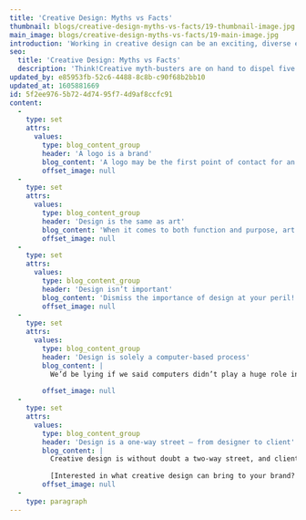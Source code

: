 ```yaml
---
title: 'Creative Design: Myths vs Facts'
thumbnail: blogs/creative-design-myths-vs-facts/19-thumbnail-image.jpg
main_image: blogs/creative-design-myths-vs-facts/19-main-image.jpg
introduction: 'Working in creative design can be an exciting, diverse existence. However, what many outsiders perceive to be the truth about creative design isn’t always the case. But fear not – the Think!Creative myth-busters are on hand to dispel five of the biggest common misconceptions about creative design.'
seo:
  title: 'Creative Design: Myths vs Facts'
  description: 'Think!Creative myth-busters are on hand to dispel five of the biggest common misconceptions about creative design. Get in touch on 01253 297900.'
updated_by: e85953fb-52c6-4488-8c8b-c90f68b2bb10
updated_at: 1605881669
id: 5f2ee976-5b72-4d74-95f7-4d9af8ccfc91
content:
  -
    type: set
    attrs:
      values:
        type: blog_content_group
        header: 'A logo is a brand'
        blog_content: 'A logo may be the first point of contact for an audience, but it certainly does not constitute a brand by itself. Of course, it is there to represent the values and message of your brand, but there’s no substitute for a full, consistent brand identity. Given time, when a strong brand identity is built, a logo may come to be recognised by audiences as a representation of your brand’s values.'
        offset_image: null
  -
    type: set
    attrs:
      values:
        type: blog_content_group
        header: 'Design is the same as art'
        blog_content: 'When it comes to both function and purpose, art and design differ massively. Design is not just about looking good – it’s about establishing a perfect blend of function and form. One of design’s most important aspects is its ability to communicate effectively, going beyond the visuals in order to deliver a message in the best way possible.'
        offset_image: null
  -
    type: set
    attrs:
      values:
        type: blog_content_group
        header: 'Design isn’t important'
        blog_content: 'Dismiss the importance of design at your peril! In a world in which people consume more visual content than ever, design is infinitely important. Good design creates a memorable impression and has impact. It unites, persuades and reaches out to people. Creative design is imperative in terms of communication.'
        offset_image: null
  -
    type: set
    attrs:
      values:
        type: blog_content_group
        header: 'Design is solely a computer-based process'
        blog_content: |
          We’d be lying if we said computers didn’t play a huge role in modern creative design – but one of the most important things to remember about design is that it is a process. Ask a professional designer how their process works, and you can bet that it doesn’t begin with a computer. Designers must firstly establish a strong brief (which summarises the client’s requirements), before researching and forming ideas – maybe through sketches or storyboards, for example. More often than not, these processes take place away from the screen. The actual design part – the “making” – whilst often done on a computer, requires a professional to understand the fundamentals of design long before a keyboard and mouse are touched.
          
        offset_image: null
  -
    type: set
    attrs:
      values:
        type: blog_content_group
        header: 'Design is a one-way street – from designer to client'
        blog_content: |
          Creative design is without doubt a two-way street, and clients play as instrumental a role as the designer – that’s what makes the process so exciting. Good designers will ask the right questions, whilst clients will supply as much information as they can. Of course, not all clients are sure of which direction to take, which doesn’t have to be a bad thing. Open communication can help establish the perfect vision required to move forward and create something amazing.
          
          [Interested in what creative design can bring to your brand? Get in touch today.](/contact)
        offset_image: null
  -
    type: paragraph
---
```

